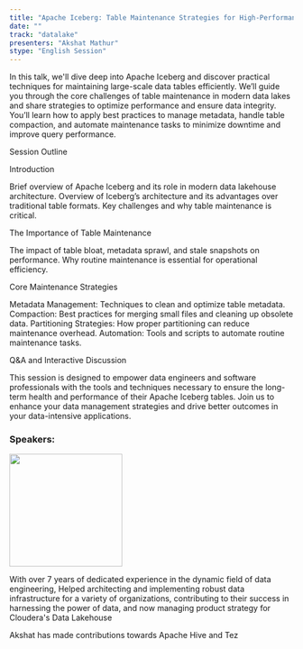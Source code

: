 ```yaml
---
title: "Apache Iceberg: Table Maintenance Strategies for High-Performance Data Lakehouses"
date: ""
track: "datalake"
presenters: "Akshat Mathur"
stype: "English Session"
--- 
```


In this talk, we'll dive deep into Apache Iceberg and discover practical techniques for maintaining large-scale data tables efficiently. We’ll guide you through the core challenges of table maintenance in modern data lakes and share strategies to optimize performance and ensure data integrity. You’ll learn how to apply best practices to manage metadata, handle table compaction, and automate maintenance tasks to minimize downtime and improve query performance. 

Session Outline

Introduction
 
Brief overview of Apache Iceberg and its role in modern data lakehouse architecture.
 Overview of Iceberg’s architecture and its advantages over traditional table formats.
 Key challenges and why table maintenance is critical.

The Importance of Table Maintenance
 
The impact of table bloat, metadata sprawl, and stale snapshots on performance.
 Why routine maintenance is essential for 
 operational efficiency.

Core Maintenance Strategies

 Metadata Management: Techniques to clean and optimize table metadata.
 Compaction: Best practices for merging small files and cleaning up obsolete data.
 Partitioning Strategies: How proper partitioning can reduce maintenance overhead.
 Automation: Tools and scripts to automate routine maintenance tasks.

Q&A and Interactive Discussion

This session is designed to empower data engineers and software professionals with the tools and techniques necessary to ensure the long-term health and performance of their Apache Iceberg tables. Join us to enhance your data management strategies and drive better outcomes in your data-intensive applications.


### Speakers:

<img src="https://sessionize.com/image/d598-400o400o1-TWRJCfGzVB3ZKDH85a4riC.jpg" width="200" /><br/>

With over 7 years of dedicated experience in the dynamic field of data engineering, Helped architecting and implementing robust data infrastructure for a variety of organizations, contributing to their success in harnessing the power of data, and now managing product strategy for Cloudera's Data Lakehouse

Akshat has made contributions towards Apache Hive and Tez

